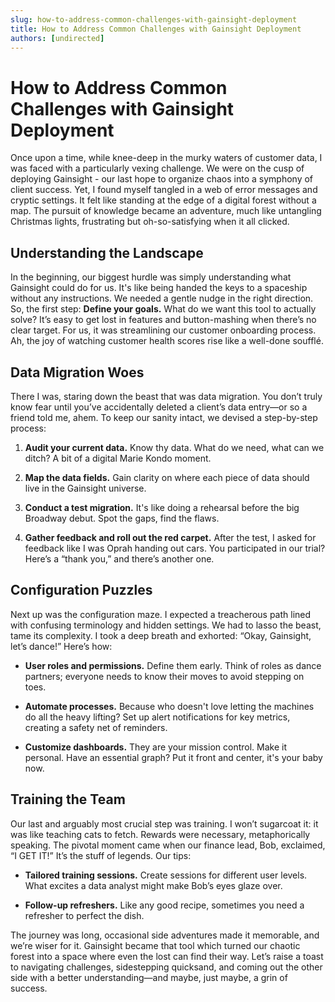 ```yaml
---
slug: how-to-address-common-challenges-with-gainsight-deployment
title: How to Address Common Challenges with Gainsight Deployment
authors: [undirected]
---
```



# How to Address Common Challenges with Gainsight Deployment

Once upon a time, while knee-deep in the murky waters of customer data, I was faced with a particularly vexing challenge. We were on the cusp of deploying Gainsight - our last hope to organize chaos into a symphony of client success. Yet, I found myself tangled in a web of error messages and cryptic settings. It felt like standing at the edge of a digital forest without a map. The pursuit of knowledge became an adventure, much like untangling Christmas lights, frustrating but oh-so-satisfying when it all clicked.

## Understanding the Landscape

In the beginning, our biggest hurdle was simply understanding what Gainsight could do for us. It's like being handed the keys to a spaceship without any instructions. We needed a gentle nudge in the right direction. So, the first step: **Define your goals.** What do we want this tool to actually solve? It’s easy to get lost in features and button-mashing when there’s no clear target. For us, it was streamlining our customer onboarding process. Ah, the joy of watching customer health scores rise like a well-done soufflé.

## Data Migration Woes

There I was, staring down the beast that was data migration. You don’t truly know fear until you’ve accidentally deleted a client’s data entry—or so a friend told me, ahem. To keep our sanity intact, we devised a step-by-step process:

1. **Audit your current data.** Know thy data. What do we need, what can we ditch? A bit of a digital Marie Kondo moment.
   
2. **Map the data fields.** Gain clarity on where each piece of data should live in the Gainsight universe.

3. **Conduct a test migration.** It's like doing a rehearsal before the big Broadway debut. Spot the gaps, find the flaws.

4. **Gather feedback and roll out the red carpet.** After the test, I asked for feedback like I was Oprah handing out cars. You participated in our trial? Here’s a “thank you,” and there’s another one.

## Configuration Puzzles

Next up was the configuration maze. I expected a treacherous path lined with confusing terminology and hidden settings. We had to lasso the beast, tame its complexity. I took a deep breath and exhorted: “Okay, Gainsight, let’s dance!” Here’s how:

- **User roles and permissions.** Define them early. Think of roles as dance partners; everyone needs to know their moves to avoid stepping on toes.
  
- **Automate processes.** Because who doesn't love letting the machines do all the heavy lifting? Set up alert notifications for key metrics, creating a safety net of reminders.

- **Customize dashboards.** They are your mission control. Make it personal. Have an essential graph? Put it front and center, it's your baby now.

## Training the Team

Our last and arguably most crucial step was training. I won’t sugarcoat it: it was like teaching cats to fetch. Rewards were necessary, metaphorically speaking. The pivotal moment came when our finance lead, Bob, exclaimed, “I GET IT!” It’s the stuff of legends. Our tips:

- **Tailored training sessions.** Create sessions for different user levels. What excites a data analyst might make Bob’s eyes glaze over.
  
- **Follow-up refreshers.** Like any good recipe, sometimes you need a refresher to perfect the dish.

The journey was long, occasional side adventures made it memorable, and we’re wiser for it. Gainsight became that tool which turned our chaotic forest into a space where even the lost can find their way. Let’s raise a toast to navigating challenges, sidestepping quicksand, and coming out the other side with a better understanding—and maybe, just maybe, a grin of success.

